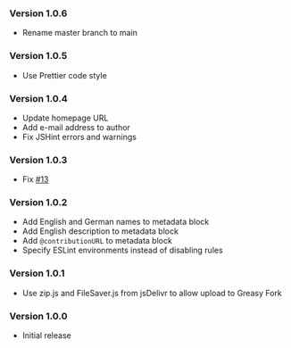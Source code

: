 ### Version 1.0.6

- Rename master branch to main

### Version 1.0.5

- Use Prettier code style

### Version 1.0.4

- Update homepage URL
- Add e-mail address to author
- Fix JSHint errors and warnings

### Version 1.0.3

- Fix [#13](https://github.com/TheLastZombie/userscripts/issues/13)

### Version 1.0.2

- Add English and German names to metadata block
- Add English description to metadata block
- Add `@contributionURL` to metadata block
- Specify ESLint environments instead of disabling rules

### Version 1.0.1

- Use zip.js and FileSaver.js from jsDelivr to allow upload to Greasy Fork

### Version 1.0.0

- Initial release
